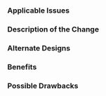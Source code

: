 <!--
Filling out the template is required. Any pull request that does not include enough information to be reviewed in a timely manner may be closed at the maintainers' discretion.
Any pull request must pass the automated Travis tests.
-->

### Applicable Issues
<!-- Reference any relevant issues here. Every pull request must reference at least one issue to be considered (as per contribution guidelines) -->

### Description of the Change
<!-- We must be able to understand the design of your change from this description. If we can't get a good idea of what the code will be doing from the description here, the pull request may be closed at the maintainers' discretion. Keep in mind that the maintainer reviewing this PR may not be familiar with or have worked with the sources addressed by this PR recently, so please walk us through the concepts. -->

### Alternate Designs
<!-- Explain what other alternates were considered and why the proposed version was selected -->

### Benefits
<!-- What benefits will be realized by the change? -->

### Possible Drawbacks
<!-- What are the possible side-effects or negative impacts of the change? -->
